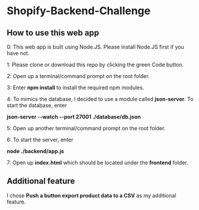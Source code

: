 # Shopify-Backend-Challenge

## How to use this web app
  0: This web app is built using Node.JS. Please install Node.JS first if you have not.
  
  1: Please clone or download this repo by clicking the green Code button.
  
  2: Open up a terminal/command prompt on the root folder.
 
  3: Enter **npm install** to install the required npm modules.
  
  4: To mimics the database, I decided to use a module called **json-server**.
     To start the database, enter 
     
   **json-server --watch --port 27001 ./database/db.json**
  
  5: Open up another terminal/command prompt on the root folder.
   
  6: To start the server, enter 
  
  **node ./backend/app.js**
  
  7: Open up **index.html** which should be located under the **frontend** folder. 
  
  ## Additional feature
  
   I chose **Push a button export product data to a CSV** as my additional feature.
